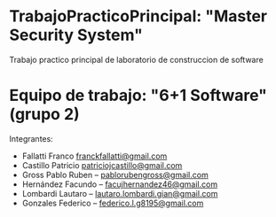 # TrabajoPracticoPrincipal: "Master Security System"
Trabajo practico principal de laboratorio de construccion de software
# Equipo de trabajo: "6+1 Software" (grupo 2)
Integrantes:
  - Fallatti Franco franckfallatti@gmail.com 
  - Castillo Patricio patriciojcastillo@gmail.com
  - Gross Pablo Ruben – pablorubengross@gmail.com
  - Hernández Facundo – facujhernandez46@gmail.com
  - Lombardi Lautaro – lautaro.lombardi.gian@gmail.com
  - Gonzales Federico – federico.l.g8195@gmail.com
